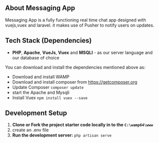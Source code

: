 
## About Messaging App

Messaging App is a fully functioning real time chat app designed with vuejs,vuex and laravel. it makes use of Pusher to notify users on updates.

## Tech Stack (Dependencies)

 * **PHP**, **Apache**,  **VueJs**, **Vuex** and **MSQLI** - as our server language and our database of choice

 You can download and install the dependencies mentioned above as:

- Download and install WAMP 
- Download and install composer from https://getcomposer.org
- Update Composer
	``` composer update ```
- start the Apache and Mysqli
- Install Vuex
	``` npm install vuex --save ```

## Development Setup

1. **Clone or Fork the project starter code locally in to the ``` C:\wamp64\www ```**
2. create an .env file
3. **Run the development server:**
	```php artisan serve```

